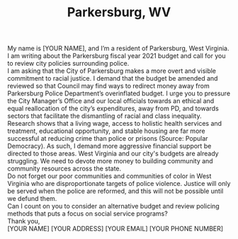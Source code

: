 ---
title: Parkersburg, WV
permalink: "/parkersburg"
name: Letter to City Council and City Development
city: Parkersburg
state: WV
layout: email
recipients:
- connie.shaffer@parkersburgwv.gov
- rickie.yeager@parkersburgwv.gov
subject: Please Commit More Resources to our Community & Rethink Policing
body: |-
    My name is [YOUR NAME], and I’m a resident of Parkersburg, West Virginia. I am writing about the Parkersburg fiscal year 2021 budget and call for you to review city policies surrounding police.

    I am asking that the City of Parkersburg makes a more overt and visible commitment to racial justice. I demand that the budget be amended and reviewed so that Council may find ways to redirect money away from Parkersburg Police Department’s overinflated budget. I urge you to pressure the City Manager’s Office and our local officials towards an ethical and equal reallocation of the city’s expenditures, away from PD, and towards sectors that facilitate the dismantling of racial and class inequality.

    Research shows that a living wage, access to holistic health services and treatment, educational opportunity, and stable housing are far more successful at reducing crime than police or prisons (Source: Popular Democracy). As such, I demand more aggressive financial support be directed to those areas. West Virginia and our city's budgets are already struggling. We need to devote more money to building community and community resources across the state.

    Do not forget our poor communities and communities of color in West Virginia who are disproportionate targets of police violence. Justice will only be served when the police are reformed, and this will not be possible until we defund them.

    Can I count on you to consider an alternative budget and review policing methods that puts a focus on social service programs?

    Thank you,

    [YOUR NAME]
    [YOUR ADDRESS]
    [YOUR EMAIL]
    [YOUR PHONE NUMBER]
---